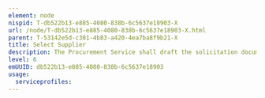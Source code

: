 ```yaml
---
element: node
nispid: T-db522b13-e885-4080-838b-6c5637e18903-X
url: /node/T-db522b13-e885-4080-838b-6c5637e18903-X.html
parent: T-53142e5d-c301-4b83-a420-4ea7ba8f9b21-X
title: Select Supplier
description: The Procurement Service shall draft the solicitation documents in close cooperation with the requisitioner. Approval concerning security measures shall be sought from Alliance Office of Security. The award of a contract should be made to the supplier whose offer has been evaluated and determined as both responsive, compliant and acceptable, as well as offering the lowest price or cost.
level: 6
emUUID: db522b13-e885-4080-838b-6c5637e18903
usage:
  serviceprofiles:
---
```

